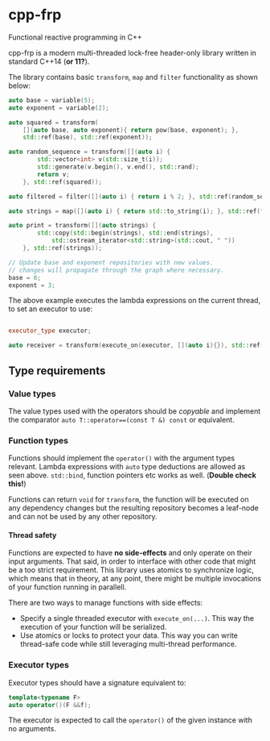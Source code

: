 # cpp-frp
Functional reactive programming in C++

cpp-frp is a modern multi-threaded lock-free header-only library written in standard C++14 (**or 11?**).

The library contains basic `transform`, `map` and `filter` functionality as shown below:

```C++
auto base = variable(5);
auto exponent = variable(2);

auto squared = transform(
	[](auto base, auto exponent){ return pow(base, exponent); },
	std::ref(base), std::ref(exponent));

auto random_sequence = transform([](auto i) {
		std::vector<int> v(std::size_t(i));
	    std::generate(v.begin(), v.end(), std::rand);
	    return v;
    }, std::ref(squared));

auto filtered = filter([](auto i) { return i % 2; }, std::ref(random_sequence));

auto strings = map([](auto i) { return std::to_string(i); }, std::ref(filtered));

auto print = transform([](auto strings) {
		std::copy(std::begin(strings), std::end(strings),
			std::ostream_iterator<std::string>(std::cout, " "))
	}, std::ref(strings));

// Update base and exponent repositories with new values.
// changes will propagate through the graph where necessary.
base = 6;
exponent = 3;

```

The above example executes the lambda expressions on the current thread, to set an executor to use:

```C++

executor_type executor;

auto receiver = transform(execute_on(executor, [](auto i){}), std::ref(provider));
```

## Type requirements
### Value types
The value types used with the operators should be *copyable* and implement the comparator ```auto T::operator==(const T &) const``` or equivalent.

### Function types
Functions should implement the ```operator()``` with the argument types relevant. Lambda expressions with ```auto``` type deductions are allowed as seen above. ```std::bind```, function pointers etc works as well. (**Double check this!**)

Functions can return ```void``` for ```transform```, the function will be executed on any dependency changes but the resulting repository becomes a leaf-node and can not be used by any other repository.

#### Thread safety
Functions are expected to have **no side-effects** and only operate on their input arguments. That said, in order to interface with other code that might be a too strict requirement. This library uses atomics to synchronize logic, which means that in theory, at any point, there might be multiple invocations of your function running in parallell.

There are two ways to manage functions with side effects:
 - Specify a single threaded executor with ```execute_on(...)```. This way the execution of your function will be serialized.
 - Use atomics or locks to protect your data. This way you can write thread-safe code while still leveraging multi-thread performance.

### Executor types
Executor types should have a signature equivalent to:
```C++
template<typename F>
auto operator()(F &&f);
```

The executor is expected to call the ```operator()``` of the given instance with no arguments.